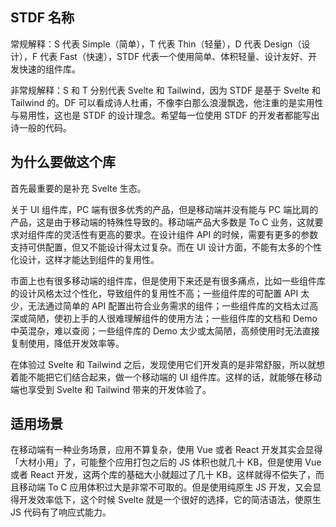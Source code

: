 ## STDF 名称

常规解释：S 代表 Simple（简单），T 代表 Thin（轻量），D 代表 Design（设计），F 代表 Fast（快速），STDF 代表一个使用简单、体积轻量、设计友好、开发快速的组件库。

非常规解释：S 和 T 分别代表 Svelte 和 Tailwind，因为 STDF 是基于 Svelte 和 Tailwind 的。DF 可以看成诗人杜甫，不像李白那么浪漫飘逸，他注重的是实用性与易用性，这也是 STDF 的设计理念。希望每一位使用 STDF 的开发者都能写出诗一般的代码。

## 为什么要做这个库

首先最重要的是补充 Svelte 生态。

关于 UI 组件库，PC 端有很多优秀的产品，但是移动端并没有能与 PC 端比肩的产品，这是由于移动端的特殊性导致的。移动端产品大多数是 To C 业务，这就要求对组件库的灵活性有更高的要求。在设计组件 API 的时候，需要有更多的参数支持可供配置，但又不能设计得太过复杂。而在 UI 设计方面，不能有太多的个性化设计，这样才能达到组件的复用性。

市面上也有很多移动端的组件库，但是使用下来还是有很多痛点，比如一些组件库的设计风格太过个性化，导致组件的复用性不高；一些组件库的可配置 API 太少，无法通过简单的 API 配置出符合业务需求的组件；一些组件库的文档太过高深或简陋，使初上手的人很难理解组件的使用方法；一些组件库的文档和 Demo 中英混杂，难以查阅；一些组件库的 Demo 太少或太简陋，高频使用时无法直接复制使用，降低开发效率等。

在体验过 Svelte 和 Tailwind 之后，发现使用它们开发真的是非常舒服，所以就想着能不能把它们结合起来，做一个移动端的 UI 组件库。这样的话，就能够在移动端也享受到 Svelte 和 Tailwind 带来的开发体验了。

## 适用场景

在移动端有一种业务场景，应用不算复杂，使用 Vue 或者 React 开发其实会显得「大材小用」了，可能整个应用打包之后的 JS 体积也就几十 KB，但是使用 Vue 或者 React 开发，这两个库的基础大小就超过了几十 KB，这样就得不偿失了，而且移动端 To C 应用体积过大是非常不可取的。但是使用纯原生 JS 开发，又会显得开发效率低下，这个时候 Svelte 就是一个很好的选择，它的简洁语法，使原生 JS 代码有了响应式能力。
